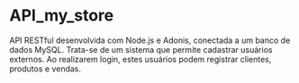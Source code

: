 # API_my_store
API RESTful desenvolvida com Node.js e Adonis, conectada a um banco de dados MySQL.  Trata-se de um sistema que permite cadastrar usuários externos. Ao realizarem login, estes usuários podem registrar clientes, produtos e vendas.

